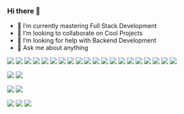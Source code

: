 ### Hi there 👋

<!-- - 🔭 I’m currently working on ... -->
- 🌱 I’m currently mastering Full Stack Development
- 👯 I’m looking to collaborate on Cool Projects
- 🤔 I’m looking for help with Backend Development
- 💬 Ask me about anything
<!-- - 📫 How to reach me:[LinkedIn](url)
- ⚡ Fun fact:  -->

<img src="https://img.shields.io/badge/dialogflow-FF9800?style=for-the-badge&logo=dialogflow&logoColor=white" /> <img src="https://img.shields.io/badge/dev.to-0A0A0A?style=for-the-badge&logo=devdotto&logoColor=white" /> <img src="https://img.shields.io/badge/Canva-%2300C4CC.svg?&style=for-the-badge&logo=Canva&logoColor=white" /> <img src="https://img.shields.io/badge/Figma-F24E1E?style=for-the-badge&logo=figma&logoColor=white" /> <img src="https://img.shields.io/badge/Bootstrap-563D7C?style=for-the-badge&logo=bootstrap&logoColor=white" /> <img src="https://img.shields.io/badge/firebase-ffca28?style=for-the-badge&logo=firebase&logoColor=black" /> <img src="https://img.shields.io/badge/Node.js-339933?style=for-the-badge&logo=nodedotjs&logoColor=white" /> <img src="https://img.shields.io/badge/React-20232A?style=for-the-badge&logo=react&logoColor=61DAFB" /> <img src="https://img.shields.io/badge/Visual_Studio_Code-0078D4?style=for-the-badge&logo=visual%20studio%20code&logoColor=white" /> <img src="https://img.shields.io/badge/C-00599C?style=for-the-badge&logo=c&logoColor=white" /> <img src="https://img.shields.io/badge/CSS3-1572B6?style=for-the-badge&logo=css3&logoColor=white" /> <img src="https://img.shields.io/badge/dialogflow-FF9800?style=for-the-badge&logo=dialogflow&logoColor=white" /> <img src="https://img.shields.io/badge/HTML5-E34F26?style=for-the-badge&logo=html5&logoColor=white" /> <img src="https://img.shields.io/badge/Java-ED8B00?style=for-the-badge&logo=java&logoColor=white" /> <img src="https://img.shields.io/badge/JavaScript-323330?style=for-the-badge&logo=javascript&logoColor=F7DF1E" /> 
<img src="https://img.shields.io/badge/LaTeX-47A141?style=for-the-badge&logo=LaTeX&logoColor=white" /> <img src="https://img.shields.io/badge/Linux-FCC624?style=for-the-badge&logo=linux&logoColor=black" /> <img src="https://img.shields.io/badge/GitHub-100000?style=for-the-badge&logo=github&logoColor=white" /> <img src="https://img.shields.io/badge/LinkedIn-0077B5?style=for-the-badge&logo=linkedin&logoColor=white" /> <img src="https://img.shields.io/badge/GIT-E44C30?style=for-the-badge&logo=git&logoColor=white" /> 

<img src="https://activity-graph.herokuapp.com/graph?username=alenscaria&theme=minimal" />

<img src="https://github-profile-summary-cards.vercel.app/api/cards/profile-details?username=alenscaria&theme=vue" />

<img src="https://github-readme-stats.vercel.app/api?username=alenscaria" /> <img src="https://github-readme-stats.vercel.app/api/top-langs/?username=alenscaria" />

<img src="https://github-profile-trophy.vercel.app/?username=alenscaria" />

<img src="https://github-readme-streak-stats.herokuapp.com/?user=alenscaria" />

<img src="https://hits.seeyoufarm.com/api/count/incr/badge.svg?url=https%3A%2F%2Fgithub.com%2Falenscaria1212%2Fhit-counter" />
